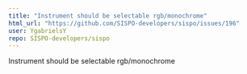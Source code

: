 ```yaml
---
title: "Instrument should be selectable rgb/monochrome"
html_url: "https://github.com/SISPO-developers/sispo/issues/196"
user: YgabrielsY
repo: SISPO-developers/sispo
---
```


Instrument should be selectable rgb/monochrome